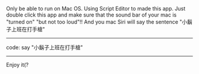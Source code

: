 Only be able to run on Mac OS.
Using Script Editor to made this app.
Just double click this app and make sure that the sound bar of your mac is "turned on" "but not too loud"!!
And you mac Siri will say the sentence "小鬍子上班在打手槍"
______________________________________________________________________________________________________________
code:
say "小鬍子上班在打手槍"
______________________________________________________________________________________________________________
Enjoy it(?
